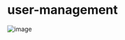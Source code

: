 # user-management
![image](https://user-images.githubusercontent.com/91504747/157479956-5cf6be43-28a8-48b8-aca7-6b6443db6b3f.png)
